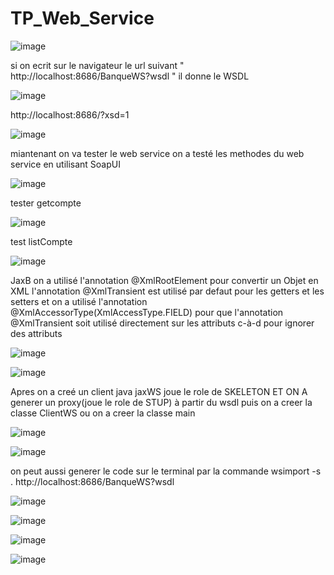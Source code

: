# TP_Web_Service


![image](https://user-images.githubusercontent.com/84719124/163244495-1d17c1ab-651b-4861-856e-01a347cdc5b4.png)

si on ecrit sur le navigateur le url suivant " http://localhost:8686/BanqueWS?wsdl " il donne le WSDL


![image](https://user-images.githubusercontent.com/84719124/163244560-90ced091-49b8-48cc-9ce5-a39e732f9ac2.png)

 http://localhost:8686/?xsd=1
 
![image](https://user-images.githubusercontent.com/84719124/163244598-6ef2bc59-fdf7-424b-ab62-aef6b33a795c.png)


miantenant on va tester le web service
on a testé les methodes du web service en utilisant SoapUI


![image](https://user-images.githubusercontent.com/84719124/163244667-e676ab2d-a356-43d2-b243-5af21bb15ca6.png)


tester getcompte


![image](https://user-images.githubusercontent.com/84719124/163244725-c7e7fc30-0354-40c9-97e1-9f01929a0a66.png)


test listCompte

![image](https://user-images.githubusercontent.com/84719124/163244872-3baa4d7b-3d00-4b5f-a1fe-565493a60327.png)


JaxB
on a utilisé l'annotation @XmlRootElement pour convertir un Objet en XML
l'annotation @XmlTransient est utilisé par defaut pour les getters et les setters et on a utilisé l'annotation @XmlAccessorType(XmlAccessType.FIELD) pour que l'annotation @XmlTransient soit utilisé directement sur les attributs c-à-d pour ignorer des attributs 


![image](https://user-images.githubusercontent.com/84719124/163244944-a8b3ffbf-55d0-41a9-8af8-1eba082ad49e.png)

![image](https://user-images.githubusercontent.com/84719124/163244963-e9706d10-a226-488a-b5e7-0538caecc336.png)



Apres on a creé un client java
jaxWS joue le role de SKELETON
ET ON A generer un proxy(joue le role de STUP) à  partir du wsdl puis on a creer la classe ClientWS ou on a creer la classe main 


![image](https://user-images.githubusercontent.com/84719124/163245023-5b5a87be-d75d-4380-99ca-06e41a699bde.png)



![image](https://user-images.githubusercontent.com/84719124/163245054-4cc6080f-9350-4535-9af3-53220abe12fd.png)



on peut aussi generer le code sur le terminal par la commande  wsimport -s . http://localhost:8686/BanqueWS?wsdl



![image](https://user-images.githubusercontent.com/84719124/163245111-32e0283f-199a-4fab-b74f-674a6502122c.png)


![image](https://user-images.githubusercontent.com/84719124/163245147-e1a6ac48-25b6-4e00-87ba-56783fa66203.png)

![image](https://user-images.githubusercontent.com/84719124/163245525-a690bee1-bdf5-4bb8-b3ba-e817f5c8031e.png)


![image](https://user-images.githubusercontent.com/84719124/163245178-c439fc3a-8551-4bf0-ab77-a1e31ca80cfa.png)




